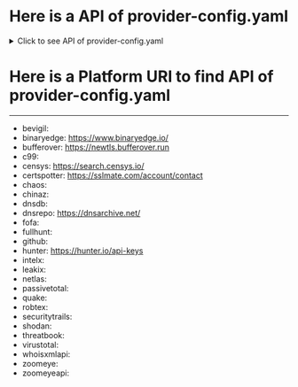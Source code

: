 
# Here is a API of  provider-config.yaml

<details>
  <summary>Click to see API of  provider-config.yaml  </summary>

---
---


```
bevigil: [fjxPEPpo7eHKe4SC]
binaryedge: [e9e1ad56-030b-491b-a142-e0dc0119ceb7]
bufferover: []
c99: []
censys: [a9dd00df-80fc-4364-89f6-eefb1b850c8e]
certspotter: [k58173_T7q1J5xCRyVWPqnwSB2I]
chaos: []
chinaz: []
dnsdb: []
dnsrepo: []
fofa: []
fullhunt: []
github: []
hunter: [c7039033d1f4dbb9dc7c7c1dcf335a6e6383103c]
intelx: []
leakix: []
netlas: []
passivetotal: []
quake: []
robtex: []
securitytrails: []
shodan: [eSNTXCYrJmRSedE4hufSBIFjAxAQkEoO]
threatbook: []
virustotal: [591e91fc74b9f00acfde7ffd5e1d2152bbe9342bd5bd65777f7cc4d18ff32702]
whoisxmlapi: []
zoomeye: [2EF46fAD-15D6-6F16B-53e9-63a5f773889]
zoomeyeapi: []

```



</details>


# Here is a Platform URl to find  API of  provider-config.yaml
---
- bevigil:  
- binaryedge:  https://www.binaryedge.io/
- bufferover:  https://newtls.bufferover.run
- c99:  
- censys:   https://search.censys.io/
- certspotter:  https://sslmate.com/account/contact
- chaos:  
- chinaz:  
- dnsdb: 
- dnsrepo:  https://dnsarchive.net/
- fofa: 
- fullhunt: 
- github:  
- hunter:  https://hunter.io/api-keys
- intelx:  
- leakix:  
- netlas:  
- passivetotal: 
- quake:  
- robtex: 
- securitytrails:  
- shodan:  
- threatbook:  
- virustotal:  
- whoisxmlapi:  
- zoomeye:  
- zoomeyeapi:  




  
 













